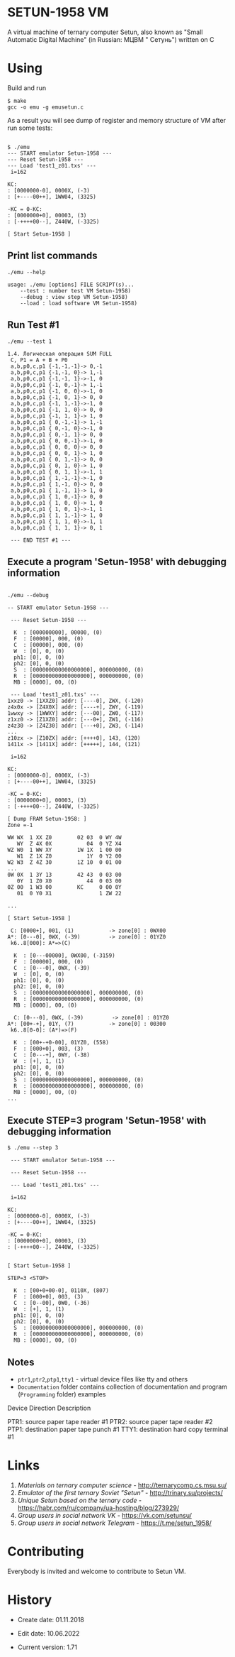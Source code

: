 SETUN-1958 VM
=============

A virtual machine of ternary computer Setun, also known as "Small Automatic Digital Machine" (in Russian: МЦВМ "
Сетунь") written on C

# Using

Build and run

```shell
$ make
gcc -o emu -g emusetun.c
```

As a result you will see dump of register and memory structure of VM after run some tests:

```shell

$ ./emu
--- START emulator Setun-1958 ---
--- Reset Setun-1958 ---
--- Load 'test1_z01.txs' ---
 i=162

KC:
: [0000000-0], 0000X, (-3)
: [+----00++], 1WW04, (3325)

-KC = 0-KC:
: [0000000+0], 00003, (3)
: [-++++00--], Z440W, (-3325)

[ Start Setun-1958 ]
```

## Print  list commands 
```shell
./emu --help

usage: ./emu [options] FILE SCRIPT(s)...
	--test : number test VM Setun-1958)
	--debug : view step VM Setun-1958)
	--load : load software VM Setun-1958)
```

## Run Test #1
```shell
./emu --test 1

1.4. Логическая операция SUM FULL
 C, P1 = A + B + P0
 a,b,p0,c,p1 {-1,-1,-1}-> 0,-1
 a,b,p0,c,p1 {-1,-1, 0}-> 1,-1
 a,b,p0,c,p1 {-1,-1, 1}->-1, 0
 a,b,p0,c,p1 {-1, 0,-1}-> 1,-1
 a,b,p0,c,p1 {-1, 0, 0}->-1, 0
 a,b,p0,c,p1 {-1, 0, 1}-> 0, 0
 a,b,p0,c,p1 {-1, 1,-1}->-1, 0
 a,b,p0,c,p1 {-1, 1, 0}-> 0, 0
 a,b,p0,c,p1 {-1, 1, 1}-> 1, 0
 a,b,p0,c,p1 { 0,-1,-1}-> 1,-1
 a,b,p0,c,p1 { 0,-1, 0}->-1, 0
 a,b,p0,c,p1 { 0,-1, 1}-> 0, 0
 a,b,p0,c,p1 { 0, 0,-1}->-1, 0
 a,b,p0,c,p1 { 0, 0, 0}-> 0, 0
 a,b,p0,c,p1 { 0, 0, 1}-> 1, 0
 a,b,p0,c,p1 { 0, 1,-1}-> 0, 0
 a,b,p0,c,p1 { 0, 1, 0}-> 1, 0
 a,b,p0,c,p1 { 0, 1, 1}->-1, 1
 a,b,p0,c,p1 { 1,-1,-1}->-1, 0
 a,b,p0,c,p1 { 1,-1, 0}-> 0, 0
 a,b,p0,c,p1 { 1,-1, 1}-> 1, 0
 a,b,p0,c,p1 { 1, 0,-1}-> 0, 0
 a,b,p0,c,p1 { 1, 0, 0}-> 1, 0
 a,b,p0,c,p1 { 1, 0, 1}->-1, 1
 a,b,p0,c,p1 { 1, 1,-1}-> 1, 0
 a,b,p0,c,p1 { 1, 1, 0}->-1, 1
 a,b,p0,c,p1 { 1, 1, 1}-> 0, 1

 --- END TEST #1 ---

```

## Execute a program 'Setun-1958' with debugging information
```shell

./emu --debug

-- START emulator Setun-1958 ---

 --- Reset Setun-1958 ---

  K  : [000000000], 00000, (0)
  F  : [00000], 000, (0)
  C  : [00000], 000, (0)
  W  : [0], 0, (0)
  ph1: [0], 0, (0)
  ph2: [0], 0, (0)
  S  : [000000000000000000], 000000000, (0)
  R  : [000000000000000000], 000000000, (0)
  MB : [0000], 00, (0)

 --- Load 'test1_z01.txs' ---
1xxz0 -> [1XXZ0] addr: [----0], ZWX, (-120)
z4x0x -> [Z4X0X] addr: [----+], ZWY, (-119)
1wwxy -> [1WWXY] addr: [---00], ZW0, (-117)
z1xz0 -> [Z1XZ0] addr: [---0+], ZW1, (-116)
z4z30 -> [Z4Z30] addr: [---+0], ZW3, (-114)
...
z10zx -> [Z10ZX] addr: [++++0], 143, (120)
1411x -> [1411X] addr: [+++++], 144, (121)

 i=162

KC:
: [0000000-0], 0000X, (-3)
: [+----00++], 1WW04, (3325)

-KC = 0-KC:
: [0000000+0], 00003, (3)
: [-++++00--], Z440W, (-3325)

[ Dump FRAM Setun-1958: ]
Zone =-1

WW WX  1 XX Z0        02 03  0 WY 4W
   WY  Z 4X 0X           04  0 YZ X4
WZ W0  1 WW XY        1W 1X  1 00 00
   W1  Z 1X Z0           1Y  0 Y2 00
W2 W3  Z 4Z 30        1Z 10  0 01 00
...
0W 0X  1 3Y 13        42 43  0 03 00
   0Y  1 Z0 X0           44  0 03 00
0Z 00  1 W3 00        KC     0 00 0Y
   01  0 Y0 X1               1 ZW 22

...

[ Start Setun-1958 ]

 С: [0000+], 001, (1)           -> zone[0] : 0WX00
A*: [0---0], 0WX, (-39)         -> zone[0] : 01YZ0
 k6..8[000]: A*=>(C)

  K  : [0---00000], 0WX00, (-3159)
  F  : [00000], 000, (0)
  C  : [0---0], 0WX, (-39)
  W  : [0], 0, (0)
  ph1: [0], 0, (0)
  ph2: [0], 0, (0)
  S  : [000000000000000000], 000000000, (0)
  R  : [000000000000000000], 000000000, (0)
  MB : [0000], 00, (0)

  С: [0---0], 0WX, (-39)         -> zone[0] : 01YZ0
A*: [00+-+], 01Y, (7)           -> zone[0] : 00300
 k6..8[0-0]: (A*)=>(F)

  K  : [00+-+0-00], 01YZ0, (558)
  F  : [000+0], 003, (3)
  C  : [0---+], 0WY, (-38)
  W  : [+], 1, (1)
  ph1: [0], 0, (0)
  ph2: [0], 0, (0)
  S  : [000000000000000000], 000000000, (0)
  R  : [000000000000000000], 000000000, (0)
  MB : [0000], 00, (0)
...
```

## Execute STEP=3  program 'Setun-1958' with debugging information

```shell
$ ./emu --step 3

 --- START emulator Setun-1958 ---

 --- Reset Setun-1958 ---

 --- Load 'test1_z01.txs' ---

 i=162

KC:
: [0000000-0], 0000X, (-3)
: [+----00++], 1WW04, (3325)

-KC = 0-KC:
: [0000000+0], 00003, (3)
: [-++++00--], Z440W, (-3325)


[ Start Setun-1958 ]

STEP=3 <STOP>

  K  : [00+0+00-0], 0110X, (807)
  F  : [000+0], 003, (3)
  C  : [0--00], 0W0, (-36)
  W  : [+], 1, (1)
  ph1: [0], 0, (0)
  ph2: [0], 0, (0)
  S  : [000000000000000000], 000000000, (0)
  R  : [000000000000000000], 000000000, (0)
  MB : [0000], 00, (0)

```

## Notes

* `ptr1`,`ptr2`,`ptp1`,`tty1` - virtual device files like tty and others
* `Documentation` folder contains collection of documentation and program (`Programming` folder) examples

Device 	Direction 	Description

PTR1: 	source paper tape reader #1
PTR2: 	source paper tape reader #2
PTP1: 	destination paper tape punch #1
TTY1: 	destination hard copy terminal #1

# Links

 1. *Materials on ternary computer science* - <http://ternarycomp.cs.msu.su/>
 2. *Emulator of the first ternary Soviet "Setun"* - <http://trinary.su/projects/>
 3. *Unique Setun based on the ternary code* - <https://habr.com/ru/company/ua-hosting/blog/273929/>
 4. *Group users in social network VK* - <https://vk.com/setunsu/>
 5. *Group users in social network Telegram* - <https://t.me/setun_1958/>

# Contributing

Everybody is invited and welcome to contribute to Setun VM.

# History


- Create date: 01.11.2018
- Edit date:   10.06.2022

- Current version: 1.71

